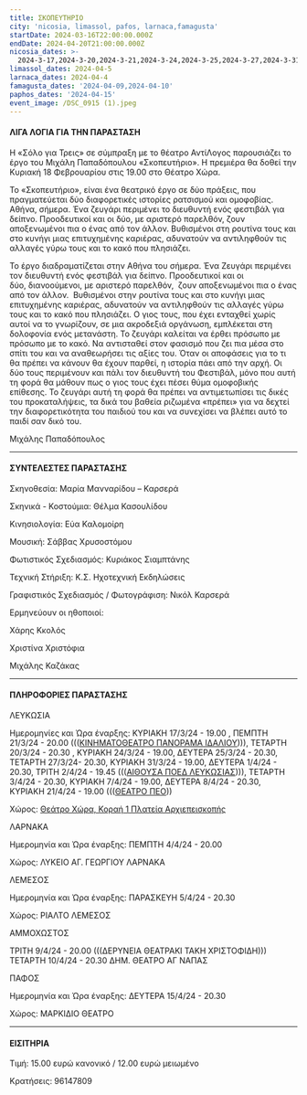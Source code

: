 ```yaml
---
title: ΣΚΟΠΕΥΤΗΡΙΟ
city: 'nicosia, limassol, pafos, larnaca,famagusta'
startDate: 2024-03-16T22:00:00.000Z
endDate: 2024-04-20T21:00:00.000Z
nicosia_dates: >-
  2024-3-17,2024-3-20,2024-3-21,2024-3-24,2024-3-25,2024-3-27,2024-3-31,2024-4-1,2024-4-2,2024-4-3,2024-4-7,2024-4-8,2024-4-21
limassol_dates: 2024-04-5
larnaca_dates: 2024-04-4
famagusta_dates: '2024-04-09,2024-04-10'
paphos_dates: '2024-04-15'
event_image: /DSC_0915 (1).jpeg
---
```


#### ΛΙΓΑ ΛΟΓΙΑ ΓΙΑ ΤΗΝ ΠΑΡΑΣΤΑΣΗ

Η «Σόλο για Τρεις» σε σύμπραξη με το θέατρο ΑντίΛογος παρουσιάζει το έργο του Μιχάλη Παπαδόπουλου «Σκοπευτήριο». Η πρεμιέρα θα δοθεί την Κυριακή 18 Φεβρουαρίου στις 19.00 στο Θέατρο Χώρα.

Το «Σκοπευτήριο», είναι ένα θεατρικό έργο σε δύο πράξεις, που πραγματεύεται δύο διαφορετικές ιστορίες ρατσισμού και ομοφοβίας. Αθήνα, σήμερα. Ένα ζευγάρι περιμένει το διευθυντή ενός φεστιβάλ για δείπνο. Προοδευτικοί και οι δύο, με αριστερό παρελθόν, ζουν αποξενωμένοι πια ο ένας από τον άλλον. Βυθισμένοι στη ρουτίνα τους και στο κυνήγι μιας επιτυχημένης καριέρας, αδυνατούν να αντιληφθούν τις αλλαγές γύρω τους και το κακό που πλησιάζει.

Το έργο διαδραματίζεται στην Αθήνα του σήμερα. Ένα Ζευγάρι περιμένει τον διευθυντή ενός φεστιβάλ για δείπνο. Προοδευτικοί και οι δύο, διανοούμενοι, με αριστερό παρελθόν,  ζουν αποξενωμένοι πια ο ένας από τον άλλον.  Βυθισμένοι στην ρουτίνα τους και στο κυνήγι μιας επιτυχημένης καριέρας, αδυνατούν να αντιληφθούν τις αλλαγές γύρω τους και το κακό που πλησιάζει. Ο γιος τους, που έχει ενταχθεί χωρίς αυτοί να το γνωρίζουν, σε μια ακροδεξιά οργάνωση, εμπλέκεται στη δολοφονία ενός μετανάστη. Το ζευγάρι καλείται να έρθει πρόσωπο με πρόσωπο με το κακό. Να αντισταθεί στον φασισμό που ζει πια μέσα στο σπίτι του και να αναθεωρήσει τις αξίες του. Όταν οι αποφάσεις για το τι θα πρέπει να κάνουν θα έχουν παρθεί, η ιστορία πάει από την αρχή. Οι δύο τους περιμένουν και πάλι τον διευθυντή του Φεστιβάλ, μόνο που αυτή τη φορά θα μάθουν πως ο γιος τους έχει πέσει θύμα ομοφοβικής επίθεσης. Το ζευγάρι αυτή τη φορά θα πρέπει να αντιμετωπίσει τις δικές του προκαταλήψεις, τα δικά του βαθεία ριζωμένα «πρέπει» για να δεχτεί την διαφορετικότητα του παιδιού του και να συνεχίσει να βλέπει αυτό το παιδί σαν δικό του.

Μιχάλης Παπαδόπουλος

***

#### ΣΥΝΤΕΛΕΣΤΕΣ ΠΑΡΑΣΤΑΣΗΣ

Σκηνοθεσία: Μαρία Μανναρίδου – Καρσερά

Σκηνικά - Κοστούμια: Θέλμα Κασουλίδου

Κινησιολογία: Εύα Καλομοίρη

Μουσική: Σάββας Χρυσοστόμου

Φωτιστικός Σχεδιασμός: Κυριάκος Σιαμπτάνης

Τεχνική Στήριξη: Κ.Σ. Ηχοτεχνική Εκδηλώσεις

Γραφιστικός Σχεδιασμός / Φωτογράφιση: Νικόλ Καρσερά

Ερμηνεύουν οι ηθοποιοί:

Χάρης Κκολός

Χριστίνα Χριστόφια

Μιχάλης Καζάκας

***

#### ΠΛΗΡΟΦΟΡΙΕΣ ΠΑΡΑΣΤΑΣΗΣ

ΛΕΥΚΩΣΙΑ

Ημερομηνίες και Ώρα έναρξης: ΚΥΡΙΑΚΗ 17/3/24 - 19.00 , ΠΕΜΠΤΗ 21/3/24 - 20.00 ((([ΚΙΝΗΜΑΤΟΘΕΑΤΡΟ ΠΑΝΟΡΑΜΑ ΙΔΑΛΙΟΥ](https://www.google.com/maps/place/%CE%9A%CE%B9%CE%BD%CE%B7%CE%BC%CE%B1%CF%84%CE%BF%CE%B8%CE%AD%CE%B1%CF%84%CF%81%CE%BF+%CE%A0%CE%B1%CE%BD%CF%8C%CF%81%CE%B1%CE%BC%CE%B1+%CE%99%CE%B4%CE%B1%CE%BB%CE%AF%CE%BF%CF%85/@35.0246256,33.4182825,17z/data=!3m1!4b1!4m6!3m5!1s0x14de1f9e7b20b091:0x2739c8ae5f8d7c4b!8m2!3d35.0246212!4d33.4208574!16s%2Fg%2F11gf96r53y?entry=ttu)))), ΤΕΤΑΡΤΗ 20/3/24 - 20.30 , ΚΥΡΙΑΚΗ 24/3/24 - 19.00, ΔΕΥΤΕΡΑ 25/3/24 - 20.30, ΤΕΤΑΡΤΗ 27/3/24- 20.30, ΚΥΡΙΑΚΗ 31/3/24 - 19.00, ΔΕΥΤΕΡΑ 1/4/24 - 20.30, ΤΡΙΤΗ 2/4/24 - 19.45 ((([ΑΙΘΟΥΣΑ ΠΟΕΔ ΛΕΥΚΩΣΙΑΣ](https://www.google.com/maps/place/%CE%A0%CE%9F%CE%95%CE%94,+%CE%A0%CE%B1%CE%B3%CE%BA%CF%8D%CF%80%CF%81%CE%B9%CE%B1+%CE%9F%CF%81%CE%B3%CE%AC%CE%BD%CF%89%CF%83%CE%B7+%CE%95%CE%BB%CE%BB%CE%AE%CE%BD%CF%89%CE%BD+%CE%94%CE%B1%CF%83%CE%BA%CE%AC%CE%BB%CF%89%CE%BD/@35.1486417,33.3751745,17z/data=!3m1!4b1!4m6!3m5!1s0x14de19db3f1990b3:0xae98da6161b9ccd5!8m2!3d35.1486373!4d33.3777494!16s%2Fg%2F11c209c3ys?entry=ttu)))), ΤΕΤΑΡΤΗ 3/4/24 - 20.30, ΚΥΡΙΑΚΗ 7/4/24 - 19.00, ΔΕΥΤΕΡΑ 8/4/24 - 20.30, ΚΥΡΙΑΚΗ 21/4/24 - 19.00 ((([ΘΕΑΤΡΟ ΠΕΟ](https://www.google.com/maps/place/PEO+\(Cyprus+Workers+Federation\)/@35.1706835,33.3678955,17z/data=!3m1!4b1!4m6!3m5!1s0x14de176846667d4f:0x1f97ec3e5c36695e!8m2!3d35.1706792!4d33.3727664!16s%2Fg%2F1ptw4y8lf?entry=ttu)))

Χώρος: [Θεάτρο Χώρα, Κοραή 1 Πλατεία Αρχιεπεισκοπής](https://www.google.com/maps/place/%CE%98%CE%AD%CE%B1%CF%84%CF%81%CE%BF+%CE%A7%CF%8E%CF%81%CE%B1+-+%CE%9A%CE%AD%CE%BD%CF%84%CF%81%CE%BF+%CE%A4%CE%AD%CF%87%CE%BD%CE%B7%CF%82+%CE%BA%CE%B1%CE%B9+%CE%A0%CE%BF%CE%BB%CE%B9%CF%84%CE%B9%CF%83%CE%BC%CE%BF%CF%8D+%CE%9A%CE%BF%CF%81%CE%B1%CE%AE+1/@35.1723472,33.3659981,17z/data=!3m1!4b1!4m6!3m5!1s0x14de175951a4d8a5:0x7428720f57424490!8m2!3d35.1723428!4d33.368573!16s%2Fg%2F11sj7xv0b_?entry=ttu)

ΛΑΡΝΑΚΑ

Ημερομηνία και Ώρα έναρξης: ΠΕΜΠΤΗ 4/4/24 - 20.00 

Χώρος:  ΛΥΚΕΙΟ ΑΓ. ΓΕΩΡΓΙΟΥ ΛΑΡΝΑΚΑ

ΛΕΜΕΣΟΣ

Ημερομηνία και Ώρα έναρξης: ΠΑΡΑΣΚΕΥΗ 5/4/24 - 20.30

Χώρος: ΡΙΑΛΤΟ ΛΕΜΕΣΟΣ

ΑΜΜΟΧΩΣΤΟΣ

ΤΡΙΤΗ 9/4/24 - 20.00 (((ΔΕΡΥΝΕΙΑ ΘΕΑΤΡΑΚΙ ΤΑΚΗ ΧΡΙΣΤΟΦΙΔΗ))) ΤΕΤΑΡΤΗ 10/4/24 - 20.30 ΔΗΜ. ΘΕΑΤΡΟ ΑΓ ΝΑΠΑΣ

ΠΑΦΟΣ

Ημερομηνία και Ώρα έναρξης: ΔΕΥΤΕΡΑ 15/4/24 - 20.30 

Χώρος: ΜΑΡΚΙΔΙΟ ΘΕΑΤΡΟ 

***

#### ΕΙΣΙΤΗΡΙΑ

Τιμή: 15.00 ευρώ κανονικό / 12.00 ευρώ μειωμένο

Κρατήσεις: 96147809
